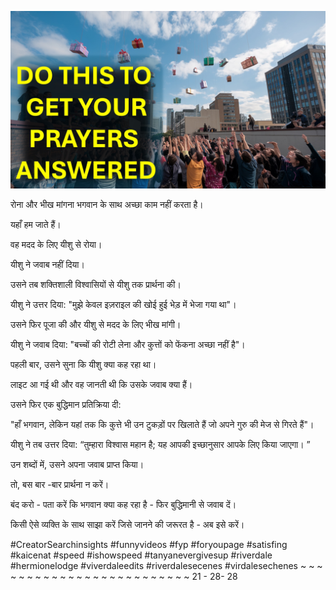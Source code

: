 ![Video cover image](../cover.jpg "cover photo")

रोना और भीख मांगना भगवान के साथ अच्छा काम नहीं करता है।

यहाँ हम जाते हैं।

वह मदद के लिए यीशु से रोया।

यीशु ने जवाब नहीं दिया।

उसने तब शक्तिशाली विश्वासियों से यीशु तक प्रार्थना की।

यीशु ने उत्तर दिया: "मुझे केवल इज़राइल की खोई हुई भेड़ में भेजा गया था"।

उसने फिर पूजा की और यीशु से मदद के लिए भीख मांगी।

यीशु ने जवाब दिया: "बच्चों की रोटी लेना और कुत्तों को फेंकना अच्छा नहीं है"।

पहली बार, उसने सुना कि यीशु क्या कह रहा था।

लाइट आ गई थी और वह जानती थी कि उसके जवाब क्या हैं।

उसने फिर एक बुद्धिमान प्रतिक्रिया दी:

"हाँ भगवान, लेकिन यहां तक ​​कि कुत्ते भी उन टुकड़ों पर खिलाते हैं जो अपने गुरु की मेज से गिरते हैं"।

यीशु ने तब उत्तर दिया: “तुम्हारा विश्वास महान है; यह आपकी इच्छानुसार आपके लिए किया जाएगा। ”

उन शब्दों में, उसने अपना जवाब प्राप्त किया।

तो, बस बार -बार प्रार्थना न करें।

बंद करो - पता करें कि भगवान क्या कह रहा है - फिर बुद्धिमानी से जवाब दें।

किसी ऐसे व्यक्ति के साथ साझा करें जिसे जानने की जरूरत है - अब इसे करें।


#CreatorSearchinsights #funnyvideos #fyp #foryoupage #satisfing #kaicenat #speed #ishowspeed #tanyanevergivesup #riverdale #hermionelodge #viverdaleedits #riverdalesecenes #virdalesechenes ~ ~ ~ ~ ~ ~ ~ ~ ~ ~ ~ ~ ~ ~ ~ ~ ~ ~ ~ ~ ~ ~ ~ ~ ~ 21 - 28- 28



